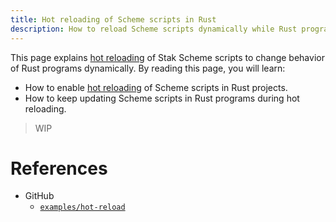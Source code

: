 ```yaml
---
title: Hot reloading of Scheme scripts in Rust
description: How to reload Scheme scripts dynamically while Rust programs keep running
---
```


This page explains [hot reloading][hot-reload] of Stak Scheme scripts to change behavior of Rust programs dynamically. By reading this page, you will learn:

- How to enable [hot reloading][hot-reload] of Scheme scripts in Rust projects.
- How to keep updating Scheme scripts in Rust programs during hot reloading.

> WIP

# References

- GitHub
  - [`examples/hot-reload`](https://github.com/raviqqe/stak/tree/main/examples/hot-reload)

[hot-reload]: https://en.wikipedia.org/wiki/Hot_swapping#Software
